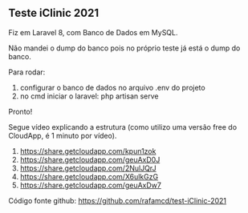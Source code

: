 ## Teste iClinic 2021

Fiz em Laravel 8, com Banco de Dados em MySQL.

Não mandei o dump do banco pois no próprio teste já está o dump do banco.

Para rodar:

1) configurar o banco de dados no arquivo .env do projeto
2) no cmd iniciar o laravel: php artisan serve

Pronto!

Segue vídeo explicando a estrutura (como utilizo uma versão free do CloudApp, é 1 minuto por vídeo).

1) https://share.getcloudapp.com/kpun1zok
2) https://share.getcloudapp.com/geuAxD0J
3) https://share.getcloudapp.com/2NulJQrJ
4) https://share.getcloudapp.com/X6ulkGzG
5) https://share.getcloudapp.com/geuAxDw7

Código fonte github: https://github.com/rafamcd/test-iClinic-2021
